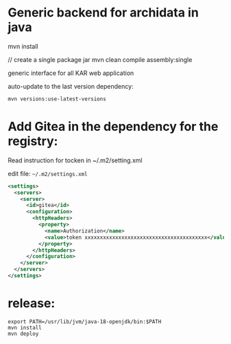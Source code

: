 Generic backend for archidata in java
===================================




mvn install

// create a single package jar
mvn clean compile assembly:single



generic interface for all KAR web application


auto-update to the last version dependency:

```bash
mvn versions:use-latest-versions
```


Add Gitea in the dependency for the registry:
=============================================

Read instruction for tocken in ~/.m2/setting.xml

edit file: ```~/.m2/settings.xml``` 

```xml
<settings>
  <servers>
    <server>
      <id>gitea</id>
      <configuration>
        <httpHeaders>
          <property>
            <name>Authorization</name>
            <value>token xxxxxxxxxxxxxxxxxxxxxxxxxxxxxxxxxxxxxxxx</value>
          </property>
        </httpHeaders>
      </configuration>
    </server>
  </servers>
</settings>
```

release:
========

```
export PATH=/usr/lib/jvm/java-18-openjdk/bin:$PATH
mvn install
mvn deploy
```


